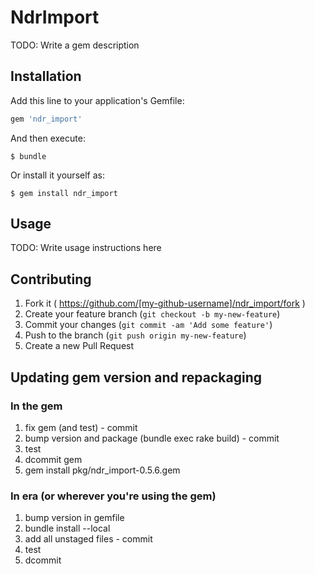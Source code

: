 # NdrImport

TODO: Write a gem description

## Installation

Add this line to your application's Gemfile:

```ruby
gem 'ndr_import'
```

And then execute:

    $ bundle

Or install it yourself as:

    $ gem install ndr_import

## Usage

TODO: Write usage instructions here

## Contributing

1. Fork it ( https://github.com/[my-github-username]/ndr_import/fork )
2. Create your feature branch (`git checkout -b my-new-feature`)
3. Commit your changes (`git commit -am 'Add some feature'`)
4. Push to the branch (`git push origin my-new-feature`)
5. Create a new Pull Request


## Updating gem version and repackaging
### In the gem
1. fix gem (and test) - commit
2. bump version and package (bundle exec rake build) - commit
3. test
4. dcommit gem
5. gem install pkg/ndr_import-0.5.6.gem

### In era (or wherever you're using the gem)
1. bump version in gemfile
2. bundle install --local
3. add all unstaged files - commit
4. test
5. dcommit
